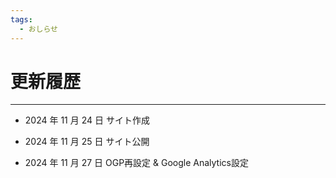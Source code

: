 ```yaml
---
tags:
  - おしらせ
---
```


# 更新履歴

---

- 2024 年 11 月 24 日 サイト作成

- 2024 年 11 月 25 日 サイト公開

- 2024 年 11 月 27 日 OGP再設定 & Google Analytics設定
